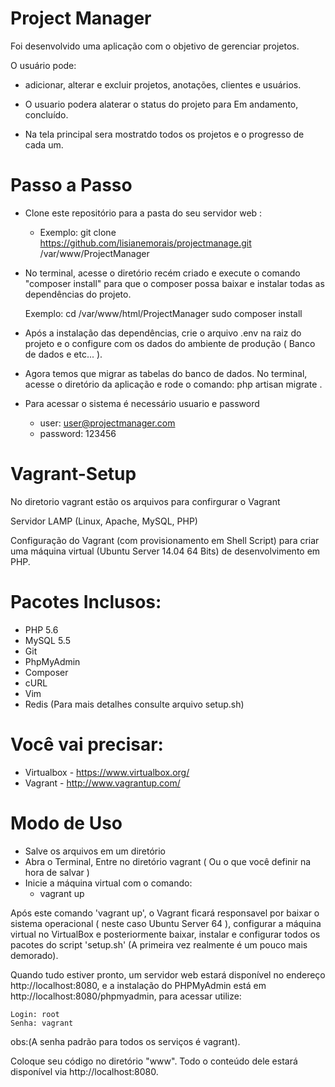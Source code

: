 # Project Manager

Foi desenvolvido uma aplicação com o objetivo de gerenciar projetos.

O usuário pode:

 - adicionar, alterar e excluir projetos, anotações, clientes e usuários.

 - O usuario podera alaterar o status do projeto para Em andamento, concluído.

 - Na tela principal sera mostratdo todos os projetos e o progresso de cada um.

# Passo a Passo

- Clone este repositório para a pasta do seu servidor web :
    - Exemplo: git clone https://github.com/lisianemorais/projectmanage.git /var/www/ProjectManager
- No terminal, acesse o diretório recém criado e execute o comando "composer install" para que o composer possa baixar e instalar todas as dependências do projeto.

    Exemplo: cd /var/www/html/ProjectManager sudo composer install

-   Após a instalação das dependências, crie o arquivo .env na raiz do projeto e o configure com os dados do ambiente de produção ( Banco de dados e etc... ).
-   Agora temos que migrar as tabelas do banco de dados. No terminal, acesse o diretório da aplicação e rode o comando: php artisan migrate .

-   Para acessar o sistema é necessário usuario e password
    - user: user@projectmanager.com
    - password: 123456
# Vagrant-Setup

No diretorio vagrant estão os arquivos para confirgurar o Vagrant

Servidor LAMP (Linux, Apache, MySQL, PHP)

Configuração do Vagrant (com provisionamento em Shell Script) para criar uma máquina virtual (Ubuntu Server 14.04 64 Bits) de desenvolvimento em PHP.

# Pacotes Inclusos:

-   PHP 5.6
-   MySQL 5.5
-   Git
-   PhpMyAdmin
-   Composer
-   cURL
-   Vim
-   Redis (Para mais detalhes consulte arquivo setup.sh)

# Você vai precisar:

 -  Virtualbox - https://www.virtualbox.org/
 -  Vagrant - http://www.vagrantup.com/
 
# Modo de Uso

- Salve os arquivos em um diretório
- Abra o Terminal, Entre no diretório vagrant ( Ou o que você definir na hora de salvar )
- Inicie a máquina virtual com o comando:
    - vagrant up

Após este comando 'vagrant up', o Vagrant ficará responsavel por baixar o sistema operacional ( neste caso Ubuntu Server 64 ), configurar a máquina virtual no VirtualBox e posteriormente baixar, instalar e configurar todos os pacotes do script 'setup.sh' (A primeira vez realmente é um pouco mais demorado).

Quando tudo estiver pronto, um servidor web estará disponível no endereço http://localhost:8080, e a instalação do PHPMyAdmin está em http://localhost:8080/phpmyadmin, para acessar utilize:

    Login: root
    Senha: vagrant

obs:(A senha padrão para todos os serviços é vagrant).

Coloque seu código no diretório "www". Todo o conteúdo dele estará disponível via http://localhost:8080. 

